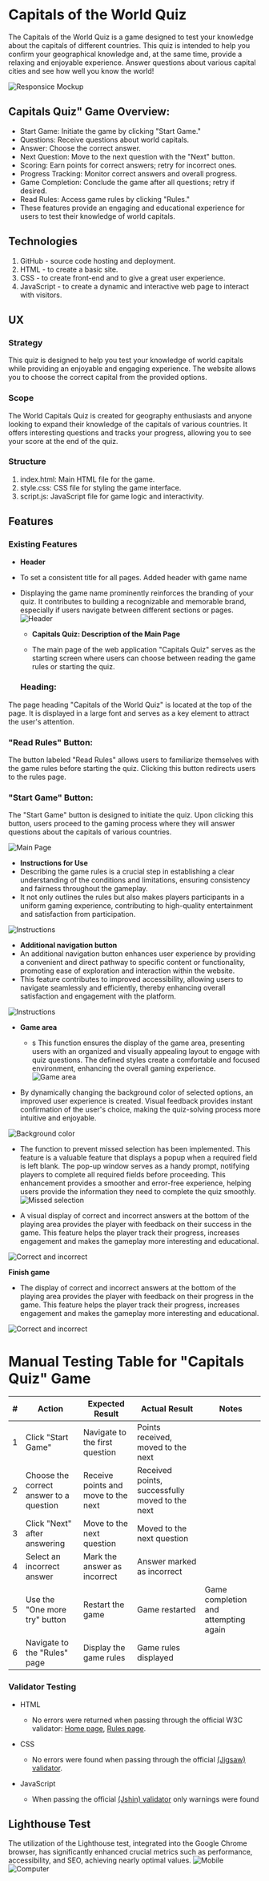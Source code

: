 # Capitals of the World Quiz

The Capitals of the World Quiz is a game designed to test your knowledge about the capitals of different countries. This quiz is intended to help you confirm your geographical knowledge and, at the same time, provide a relaxing and enjoyable experience. Answer questions about various capital cities and see how well you know the world!

![Responsice Mockup](/assets/images/readme_assets.md/1.png)

## Сapitals Quiz" Game Overview:

- Start Game: Initiate the game by clicking "Start Game."
- Questions: Receive questions about world capitals.
- Answer: Choose the correct answer.
- Next Question: Move to the next question with the "Next" button.
- Scoring: Earn points for correct answers; retry for incorrect ones.
- Progress Tracking: Monitor correct answers and overall progress.
- Game Completion: Conclude the game after all questions; retry if desired.
- Read Rules: Access game rules by clicking "Rules."
- These features provide an engaging and educational experience for users to test their knowledge of world capitals.

## Technologies

1. GitHub - source code hosting and deployment.
2. HTML - to create a basic site.
3. CSS - to create front-end and to give a great user experience.
4. JavaScript - to create a dynamic and interactive web page to interact with visitors.


## UX

### Strategy

This quiz is designed to help you test your knowledge of world capitals while providing an enjoyable and engaging experience. The website allows you to choose the correct capital from the provided options.

### Scope

The World Capitals Quiz is created for geography enthusiasts and anyone looking to expand their knowledge of the capitals of various countries. It offers interesting questions and tracks your progress, allowing you to see your score at the end of the quiz.

### Structure

1. index.html: Main HTML file for the game.
2. style.css: CSS file for styling the game interface.
3. script.js: JavaScript file for game logic and interactivity.


## Features

### Existing Features

- **Header**

- To set a consistent title for all pages. Added header with game name
- Displaying the game name prominently reinforces the branding of your quiz. It contributes to building a recognizable and memorable brand, especially if users navigate between different sections or pages.
  ![Header](/assets/images/readme_assets.md/2.png)

  - **Capitals Quiz: Description of the Main Page**

  - The main page of the web application "Capitals Quiz" serves as the starting screen where users can choose between reading the game rules or starting the quiz.

  ### Heading:

The page heading "Capitals of the World Quiz" is located at the top of the page. It is displayed in a large font and serves as a key element to attract the user's attention.

### "Read Rules" Button:

The button labeled "Read Rules" allows users to familiarize themselves with the game rules before starting the quiz. Clicking this button redirects users to the rules page.

### "Start Game" Button:

The "Start Game" button is designed to initiate the quiz. Upon clicking this button, users proceed to the gaming process where they will answer questions about the capitals of various countries.

![Main Page](/assets/images/readme_assets.md/3.png)

 - **Instructions for Use**
  - Describing the game rules is a crucial step in establishing a clear understanding of the conditions and limitations, ensuring consistency and fairness throughout the gameplay.
  - It not only outlines the rules but also makes players participants in a uniform gaming experience, contributing to high-quality entertainment and satisfaction from participation.

  ![Instructions](/assets/images/readme_assets.md/4.png)


  - **Additional navigation button**
   - An additional navigation button enhances user experience by providing a convenient and direct pathway to specific content or functionality, promoting ease of exploration and interaction within the website. 
   - This feature contributes to improved accessibility, allowing users to navigate seamlessly and efficiently, thereby enhancing overall satisfaction and engagement with the platform.

   ![Instructions](/assets/images/readme_assets.md/5.png)


- **Game area**
   - s This function ensures the display of the game area, presenting users with an organized and visually appealing layout to engage with quiz questions. The defined styles create a comfortable and focused environment, enhancing the overall gaming experience.
    ![Game area](/assets/images/readme_assets.md/6.png)

 - By dynamically changing the background color of selected options, an improved user experience is created. Visual feedback provides instant confirmation of the user's choice, making the quiz-solving process more intuitive and enjoyable.

  ![Background color ](/assets/images/readme_assets.md/8.png)

 - The function to prevent missed selection has been implemented. This feature is a valuable feature that displays a popup when a required field is left blank. The pop-up window serves as a handy prompt, notifying players to complete all required fields before proceeding. This enhancement provides a smoother and error-free experience, helping users provide the information they need to complete the quiz smoothly.
  ![Missed selection](/assets/images/readme_assets.md/7.png)

  - A visual display of correct and incorrect answers at the bottom of the playing area provides the player with feedback on their success in the game. This feature helps the player track their progress, increases engagement and makes the gameplay more interesting and educational.

   ![Сorrect and incorrect](/assets/images/readme_assets.md/9.png)


**Finish game**
- The display of correct and incorrect answers at the bottom of the playing area provides the player with feedback on their progress in the game. This feature helps the player track their progress, increases engagement and makes the gameplay more interesting and educational.

![Сorrect and incorrect](/assets/images/readme_assets.md/10.png)

# Manual Testing Table for "Capitals Quiz" Game

| #  | Action                                       | Expected Result                       | Actual Result                         | Notes                                          |
|----|----------------------------------------------|----------------------------------------|---------------------------------------|------------------------------------------------|
| 1  | Click "Start Game"                           | Navigate to the first question        |     Points received, moved to the next                                   |                                                |
| 2  | Choose the correct answer to a question       | Receive points and move to the next    |    Received points, successfully moved to the next                                  |                                                |
| 3  | Click "Next" after answering                 | Move to the next question             |      Moved to the next question                                 |                                                |
| 4  | Select an incorrect answer                   | Mark the answer as incorrect           |      Answer marked as incorrect                                  |                                                |
| 5  | Use the "One more try" button                | Restart the game                       |     Game restarted                                   | Game completion and attempting again          |
| 6  | Navigate to the "Rules" page                 | Display the game rules                |         Game rules displayed                               |                                   
### Validator Testing

- HTML
  - No errors were returned when passing through the official W3C validator: [Home page](https://validator.w3.org/nu/?doc=https%3A%2F%2Ftzasimenko-ua.github.io%2Fcapital-quiz%2Findex.html), [Rules page](https://validator.w3.org/nu/?doc=https%3A%2F%2Ftzasimenko-ua.github.io%2Fcapital-quiz%2Frules.html).
- CSS
  - No errors were found when passing through the official [(Jigsaw) validator](http://jigsaw.w3.org/css-validator/validator?lang=uk&profile=css3svg&uri=https%3A%2F%2Ftzasimenko-ua.github.io%2Fcapital-quiz%2Findex.html&usermedium=all&vextwarning=&warning=1).

- JavaScript
  - When passing the official [(Jshin) validator](https://jshint.com/) only warnings were found

## Lighthouse Test

The utilization of the Lighthouse test, integrated into the Google Chrome browser, has significantly enhanced crucial metrics such as performance, accessibility, and SEO, achieving nearly optimal values.
![Mobile](/assets/images/readme_assets.md/11.png)
![Сomputer](/assets/images/readme_assets.md/12.png)

